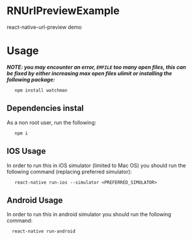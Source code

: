 # RNUrlPreviewExample
react-native-url-preview demo

# Usage
***NOTE: you may encounter an error, `EMFILE` too many open files, this can be fixed by either increasing max open files ulimit or installing the following package:***

```
   npm install watchman
```

## Dependencies instal
As a non root user, run the following:

```
   npm i
```

## IOS Usage

In order to run this in iOS simulator (limited to Mac OS) you should run the following command (replacing preferred simulator):

```
   react-native run-ios --simulator <PREFERRED_SIMULATOR>
```

## Android Usage

In order to run this in android simulator you should run the following command:

```
  react-native run-android
```
